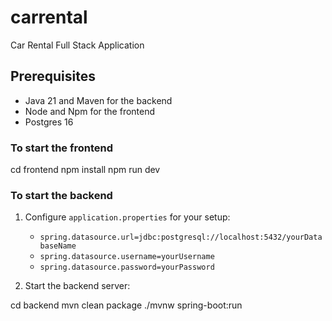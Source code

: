 # carrental

Car Rental Full Stack Application

## Prerequisites

- Java 21 and Maven for the backend
- Node and Npm for the frontend
- Postgres 16

### To start the frontend

cd frontend
npm install
npm run dev

### To start the backend

1. Configure `application.properties` for your setup:

   - `spring.datasource.url=jdbc:postgresql://localhost:5432/yourDatabaseName`
   - `spring.datasource.username=yourUsername`
   - `spring.datasource.password=yourPassword`

2. Start the backend server:

cd backend
mvn clean package
./mvnw spring-boot:run
